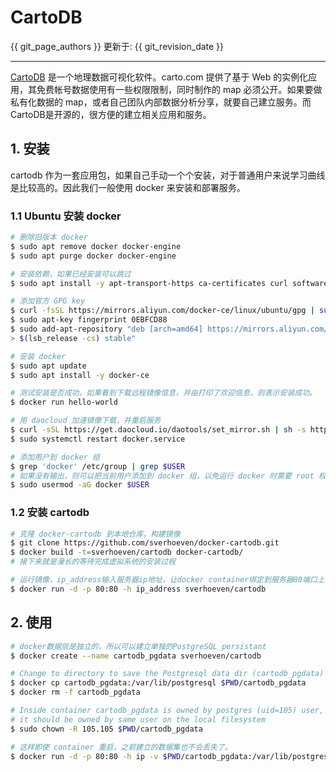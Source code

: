 # CartoDB

{{ git_page_authors }} 更新于: {{ git_revision_date }}

---

[CartoDB](http://carto.com) 是一个地理数据可视化软件。carto.com 提供了基于 Web 的实例化应用，其免费帐号数据使用有一些权限限制，同时制作的 map 必须公开。如果要做私有化数据的 map，或者自己团队内部数据分析分享，就要自己建立服务。而CartoDB是开源的，很方便的建立相关应用和服务。

## 1. 安装

cartodb 作为一套应用包，如果自己手动一个个安装，对于普通用户来说学习曲线是比较高的。因此我们一般使用 docker 来安装和部署服务。

### 1.1 Ubuntu 安装 docker

```bash
# 删除旧版本 docker
$ sudo apt remove docker docker-engine
$ sudo apt purge docker docker-engine

# 安装依赖，如果已经安装可以跳过
$ sudo apt install -y apt-transport-https ca-certificates curl software-properties-common

# 添加官方 GPG key
$ curl -fsSL https://mirrors.aliyun.com/docker-ce/linux/ubuntu/gpg | sudo apt-key add -
$ sudo apt-key fingerprint 0EBFCD88
$ sudo add-apt-repository "deb [arch=amd64] https://mirrors.aliyun.com/docker-ce/linux/ubuntu \
> $(lsb_release -cs) stable"

# 安装 docker
$ sudo apt update
$ sudo apt install -y docker-ce

# 测试安装是否成功，如果看到下载远程镜像信息，并由打印了欢迎信息，则表示安装成功。
$ docker run hello-world

# 用 daocloud 加速镜像下载，并重启服务
$ curl -sSL https://get.daocloud.io/daotools/set_mirror.sh | sh -s http://8ad7943c.m.daocloud.io
$ sudo systemctl restart docker.service

# 添加用户到 docker 组
$ grep 'docker' /etc/group | grep $USER
# 如果没有输出，则可以把当前用户添加到 docker 组，以免运行 docker 时需要 root 权限。
$ sudo usermod -aG docker $USER
```

### 1.2 安装 cartodb

```bash
# 克隆 docker-cartodb 到本地仓库，构建镜像
$ git clone https://github.com/sverhoeven/docker-cartodb.git
$ docker build -t=sverhoeven/cartodb docker-cartodb/
# 接下来就是漫长的等待完成虚拟系统的安装过程

# 运行镜像，ip_address输入服务器ip地址，让docker container绑定到服务器80端口上，用浏览器访问服务器ip即可看到carto web界面
$ docker run -d -p 80:80 -h ip_address sverhoeven/cartodb
```

## 2. 使用

```bash
# docker数据层是独立的，所以可以建立单独的PostgreSQL persistant
$ docker create --name cartodb_pgdata sverhoeven/cartodb

# Change to directory to save the Postgresql data dir (cartodb_pgdata) of the CartoDB image
$ docker cp cartodb_pgdata:/var/lib/postgresql $PWD/cartodb_pgdata
$ docker rm -f cartodb_pgdata

# Inside container cartodb_pgdata is owned by postgres (uid=105) user,
# it should be owned by same user on the local filesystem
$ sudo chown -R 105.105 $PWD/cartodb_pgdata

# 这样即使 container 重启，之前建立的数据集也不会丢失了。
$ docker run -d -p 80:80 -h ip -v $PWD/cartodb_pgdata:/var/lib/postgresql sverhoeven/cartodb
```
